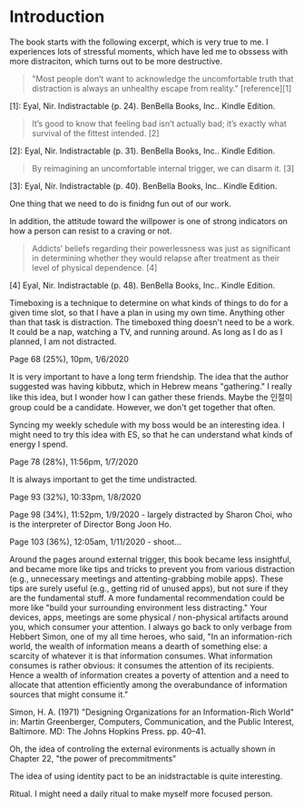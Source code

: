 # Introduction

The book starts with the following excerpt, which is very true to me. I experiences lots of stressful moments, which have led me to obssess with more distraciton, which turns out to be more destructive.

> "Most people don’t want to acknowledge the uncomfortable truth that distraction is always an unhealthy escape from reality." [reference][1]

[1]: Eyal, Nir. Indistractable (p. 24). BenBella Books, Inc.. Kindle Edition.

> It’s good to know that feeling bad isn’t actually bad; it’s exactly what survival of the fittest intended. [2]

[2]: Eyal, Nir. Indistractable (p. 31). BenBella Books, Inc.. Kindle Edition. 

> By reimagining an uncomfortable internal trigger, we can disarm it. [3]

[3]: Eyal, Nir. Indistractable (p. 40). BenBella Books, Inc.. Kindle Edition. 

One thing that we need to do is finidng fun out of our work.

In addition, the attitude toward the willpower is one of strong indicators on how a person can resist to a craving or not.

> Addicts’ beliefs regarding their powerlessness was just as significant in determining whether they would relapse after treatment as their level of physical dependence. [4]

[4] Eyal, Nir. Indistractable (p. 48). BenBella Books, Inc.. Kindle Edition. 

Timeboxing is a technique to determine on what kinds of things to do for a given time slot, so that I have a plan in using my own time. Anything other than that task is distraction. The timeboxed thing doesn't need to be a work. It could be a nap, watching a TV, and running around. As long as I do as I planned, I am not distracted.

Page 68 (25%), 10pm, 1/6/2020

It is very important to have a long term friendship. The idea that the author suggested was having kibbutz, which in Hebrew means "gathering." I really like this idea, but I wonder how I can gather these friends. Maybe the 인절미 group could be a candidate. However, we don't get together that often.

Syncing my weekly schedule with my boss would be an interesting idea. I might need to try this idea with ES, so that he can understand what kinds of energy I spend.

Page 78 (28%), 11:56pm, 1/7/2020

It is always important to get the time undistracted.

Page 93 (32%), 10:33pm, 1/8/2020

Page 98 (34%), 11:52pm, 1/9/2020 - largely distracted by Sharon Choi, who is the interpreter of Director Bong Joon Ho.

Page 103 (36%), 12:05am, 1/11/2020 - shoot...

Around the pages around external trigger, this book became less insightful, and became more like tips and tricks to prevent you from various distraction (e.g., unnecessary meetings and attenting-grabbing mobile apps). These tips are surely useful (e.g., getting rid of unused apps), but not sure if they are the fundamental stuff. A more fundamental recommendation could be more like "build your surrounding environment less distracting." Your devices, apps, meetings are some physical / non-physical artifacts around you, which consumer your attention. I always go back to only verbage from Hebbert Simon, one of my all time heroes, who said, "In an information-rich world, the wealth of information means a dearth of something else: a scarcity of whatever it is that information consumes. What information consumes is rather obvious: it consumes the attention of its recipients. Hence a wealth of information creates a poverty of attention and a need to allocate that attention efficiently among the overabundance of information sources that might consume it."

Simon, H. A. (1971) "Designing Organizations for an Information-Rich World" in: Martin Greenberger, Computers, Communication, and the Public Interest, Baltimore. MD: The Johns Hopkins Press. pp. 40–41.

Oh, the idea of controling the external evironments is actually shown in Chapter 22, "the power of precommitments"

The idea of using identity pact to be an inidstractable is quite interesting.

Ritual. I might need a daily ritual to make myself more focused person.